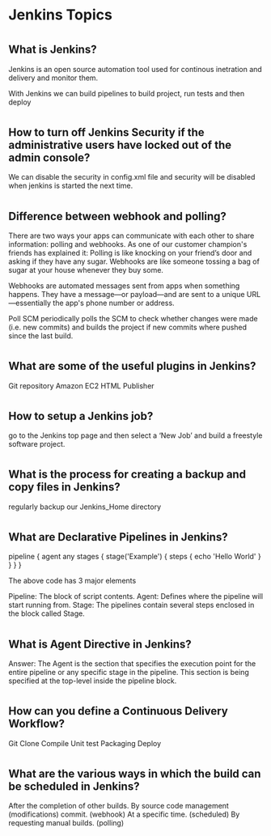 
# <h1> Jenkins Topics






# <h2> What is Jenkins? 
Jenkins is an open source automation tool used for continous inetration and delivery and monitor them.

With Jenkins we can build pipelines to build project, run tests and then deploy


# <h2> How to turn off Jenkins Security if the administrative users have locked out of the admin console? 

We can disable the security in config.xml file and security will be disabled when jenkins is started the next time.



# <h2> Difference between webhook and polling? 
    
There are two ways your apps can communicate with each other to share information: polling and webhooks. As one of our customer champion's friends has explained it: Polling is like knocking on your friend’s door and asking if they have any sugar. Webhooks are like someone tossing a bag of sugar at your house whenever they buy some.

Webhooks are automated messages sent from apps when something happens. They have a message—or payload—and are sent to a unique URL—essentially the app's phone number or address.

Poll SCM periodically polls the SCM to check whether changes were made (i.e. new commits) and builds the project if new commits where pushed since the last build.

# <h2> What are some of the useful plugins in Jenkins?
Git repository
Amazon EC2
HTML Publisher


# <h2> How to setup a Jenkins job?
go to the Jenkins top page and then select a ‘New Job’ and build a freestyle software project.


# <h2> What is the process for creating a backup and copy files in Jenkins?
regularly backup our Jenkins_Home directory



# <h2> What are Declarative Pipelines in Jenkins?

pipeline {
    agent any
    stages { 
        stage('Example') {
            steps {
                echo 'Hello World'
            }
        }
    }
}

The above code has 3 major elements

Pipeline: The block of script contents.
Agent: Defines where the pipeline will start running from.
Stage: The pipelines contain several steps enclosed in the block called Stage.



# <h2> What is Agent Directive in Jenkins?

Answer: The Agent is the section that specifies the execution point for the entire pipeline or any
specific stage in the pipeline. This section is being specified at the top-level inside the
pipeline block.


# <h2> How can you define a Continuous Delivery Workflow?

Git Clone
Compile
Unit test
Packaging
Deploy

# <h2> What are the various ways in which the build can be scheduled in Jenkins?

After the completion of other builds.
By source code management (modifications) commit. (webhook)
At a specific time. (scheduled)
By requesting manual builds. (polling)




